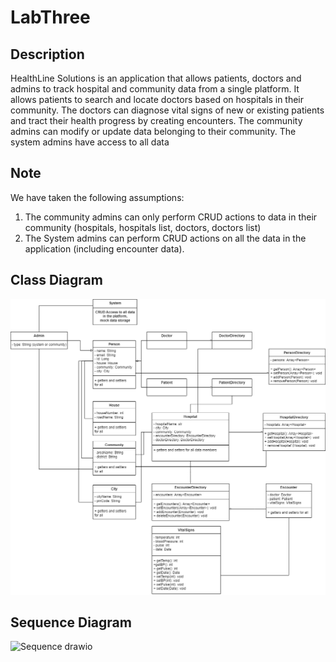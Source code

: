 # LabThree

## Description

HealthLine Solutions is an application that allows patients, doctors and admins to track hospital and community data from a single platform.
It allows patients to search and locate doctors based on hospitals in their community.
The doctors can diagnose vital signs of new or existing patients and tract their health progress by creating encounters.
The community admins can modify or update data belonging to their community. The system admins have access to all data

## Note

We have taken the following assumptions:

1. The community admins can only perform CRUD actions to data in their community (hospitals, hospitals list, doctors, doctors list)
2. The System admins can perform CRUD actions on all the data in the application (including encounter data).

## Class Diagram

![Class Diagram Here](./images/ClassDiagram.png?raw=true)

## Sequence Diagram

![Sequence drawio](https://user-images.githubusercontent.com/113491692/199379615-394077f8-7c9e-4c03-b256-b1690b5ca5f2.png)

